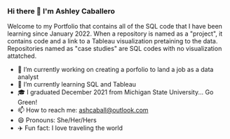 ### Hi there 👋 I'm Ashley Caballero 

Welcome to my Portfolio that contains all of the SQL code that I have been learning since January 2022. When a repository is named as a "project", it contains code and a link to a Tableau visualization pretaining to the data. Repositories named as "case studies" are SQL codes with no visualization attatched.

- 🔭 I’m currently working on creating a porfolio to land a job as a data analyst
- 🌱 I’m currently learning SQL and Tableau
- 🎓 I graduated December 2021 from Michigan State University... Go Green!
- 📫 How to reach me: ashcaball@outlook.com
- 😄 Pronouns: She/Her/Hers
- ✈️ Fun fact: I love traveling the world
